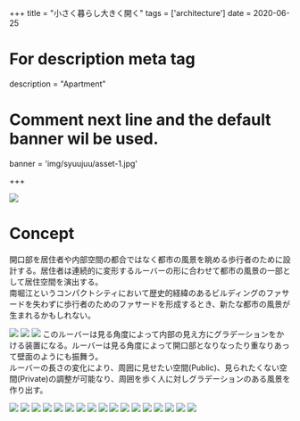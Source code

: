 +++
title = "小さく暮らし大きく開く"
tags = ['architecture']
date = 2020-06-25

# For description meta tag
description = "Apartment"

# Comment next line and the default banner wil be used.
banner = 'img/syuujuu/asset-1.jpg'

+++

![](img/syuujuu/asset-0.png)

# Concept

開口部を居住者や内部空間の都合ではなく都市の風景を眺める歩行者のために設計する。居住者は連続的に変形するルーバーの形に合わせて都市の風景の一部として居住空間を演出する。  
南堀江というコンパクトシティにおいて歴史的経緯のあるビルディングのファサードを失わずに歩行者のためのファサードを形成するとき、新たな都市の風景が生まれるかもしれない。

![](img/syuujuu/asset-1.jpg)
![](img/syuujuu/asset-2.jpg)
![](img/syuujuu/asset-10.jpg)
このルーバーは見る角度によって内部の見え方にグラデーションをかける装置になる。ルーバーは見る角度によって開口部となりなったり重なりあって壁面のようにも振舞う。  
ルーバーの長さの変化により、周囲に見せたい空間(Public)、見られたくない空間(Private)の調整が可能なり、周囲を歩く人に対しグラデーションのある風景を作り出す。

![](img/syuujuu/asset-8.jpg)
![](img/syuujuu/asset-9.jpg)
![](img/syuujuu/asset-3.jpg)
![](img/syuujuu/asset-4.jpg)
![](img/syuujuu/asset-5.jpg)
![](img/syuujuu/asset-6.jpg)
![](img/syuujuu/asset-7.jpg)
![](img/syuujuu/asset-11.jpg)
![](img/syuujuu/asset-12.jpg)
![](img/syuujuu/asset-13.jpg)
![](img/syuujuu/asset-14.jpg)
![](img/syuujuu/asset-15.jpg)
![](img/syuujuu/asset-16.jpg)
![](img/syuujuu/asset-17.jpg)
![](img/syuujuu/asset-18.jpg)
![](img/syuujuu/asset-19.jpg)
![](img/syuujuu/asset-20.jpg)
